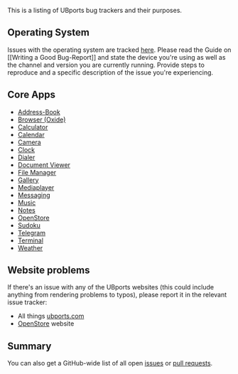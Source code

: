 This is a listing of UBports bug trackers and their purposes.

## Operating System

Issues with the operating system are tracked [here](https://github.com/ubports/ubports-touch). Please read the Guide on [[Writing a Good Bug-Report]] and state the device you're using as well as the channel and version you are currently running. Provide steps to reproduce and a specific description of the issue you're experiencing.

## Core Apps

* [Address-Book](https://github.com/ubports/address-book-app/issues)
* [Browser (Oxide)](https://github.com/ubports/webbrowser-app/issues)
* [Calculator](https://github.com/ubports/calculator-app/issues)
* [Calendar](https://github.com/ubports/calendar-app/issues)
* [Camera](https://github.com/ubports/camera-app/issues)
* [Clock](https://github.com/ubports/clock-app/issues)
* [Dialer](https://github.com/ubports/dialer-app/issues)
* [Document Viewer](https://github.com/ubports/docviewer-app/issues)
* [File Manager](https://github.com/ubports/filemanager-app/issues)
* [Gallery](https://github.com/ubports/gallery-app/issues)
* [Mediaplayer](https://github.com/ubports/mediaplayer-app/issues)
* [Messaging](https://github.com/ubports/messaging-app/issues)
* [Music](https://github.com/ubports/music-app/issues)
* [Notes](https://github.com/ubports/notes-app/issues)
* [OpenStore](https://github.com/UbuntuOpenStore/openstore-meta/issues)
* [Sudoku](https://github.com/ubports/sudoku-app/issues)
* [Telegram](https://github.com/yunit-io/telegram-app/issues)
* [Terminal](https://github.com/ubports/terminal-app/issues)
* [Weather](https://github.com/ubports/weather-app/issues)

## Website problems

If there's an issue with any of the UBports websites (this could include anything from rendering problems to typos), please report it in the relevant issue tracker:

* All things [ubports.com](https://github.com/ubports/ubports.com/issues)
* [OpenStore](https://github.com/UbuntuOpenStore/openstore-meta/issues) website

## Summary

You can also get a GitHub-wide list of all open [issues](https://github.com/search?utf8=%E2%9C%93&q=org%3Aubports+is%3Aissue+is%3Aopen&type=) or [pull requests](https://github.com/search?utf8=%E2%9C%93&q=org%3Aubports+is%3Apr+is%3Aopen&type=).